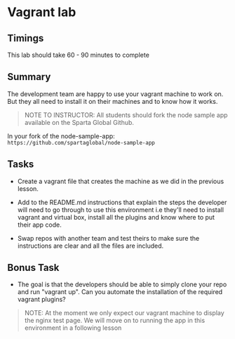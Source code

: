 # Vagrant lab

## Timings

This lab should take 60 - 90 minutes to complete

## Summary

The development team are happy to use your vagrant machine to work on. But they all need to install it on their machines and to know how it works.

> NOTE TO INSTRUCTOR: All students should fork the node sample app available on the Sparta Global Github.

In your fork of the node-sample-app: `https://github.com/spartaglobal/node-sample-app`

## Tasks

* Create a vagrant file that creates the machine as we did in the previous lesson.

* Add to the README.md instructions that explain the steps the developer will need to go through to use this environment i.e they'll need to install vagrant and virtual box, install all the plugins and know where to put their app code.

* Swap repos with another team and test theirs to make sure the instructions are clear and all the files are included.

## Bonus Task

* The goal is that the developers should be able to simply clone your repo and run "vagrant up". Can you automate the installation of the required vagrant plugins?

> NOTE: At the moment we only expect our vagrant machine to display the nginx test page. We will move on to running the app in this environment in a following lesson
